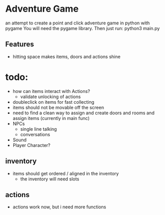 # Adventure Game

an attempt to create a point and click adventure game in python  with pygame
You will need the pygame library. Then just run:
	 python3 main.py

## Features
- hitting space makes items, doors and actions shine


# todo: 
- how can items interact with Actions?
	- validate unlocking of actions
- doubleclick on items for fast collecting
- items should not be movable off the screen
- need to find a clean way to assign and create doors and rooms and assign items (currently in main func)
- NPCs
	- single line talking
	- conversations
- Sound
- Player Character?

## inventory
- items should get ordered / aligned in the inventory
	- the inventory will need slots 


## actions
- actions work now, but i need more functions
	


